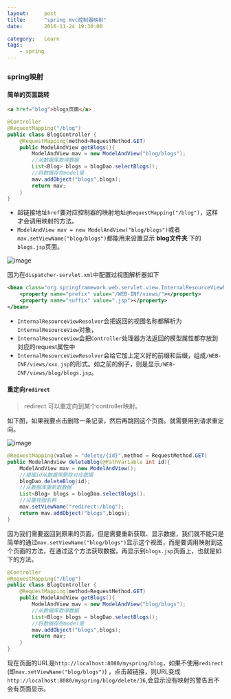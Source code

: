 ```yaml
---
layout:     post
title:      "spring mvc控制器映射"
date:       2016-11-24 19:30:00

category:   Learn
tags:
    - spring
---
```


### spring映射

#### 简单的页面跳转

```html
<a href="blog">blogs页面</a>
```

```java
@Controller
@RequestMapping("/blog")
public class BlogController {
    @RequestMapping(method=RequestMethod.GET)
    public ModelAndView getBlogs(){
        ModelAndView mav = new ModelAndView("blog/blogs");
        //从数据库取得数据
        List<Blog> blogs = blogDao.selectBlogs();
        //将数据存在model里
        mav.addObject("blogs",blogs);
        return mav;
    }
}
```

- 超链接地址`href`要对应控制器的映射地址`@RequestMapping("/blog")`，这样才会调用映射的方法。
- `ModelAndView mav = new ModelAndView("blog/blogs")`或者`mav.setViewName("blog/blogs")`都能用来设置显示 **blog文件夹** 下的`blogs.jsp`页面。

![image](springmvc1.jpg)

因为在`dispatcher-servlet.xml`中配置过视图解析器如下

```xml
<bean class="org.springframework.web.servlet.view.InternalResourceViewResolver">
    <property name="prefix" value="/WEB-INF/views/"></property>
    <property name="suffix" value=".jsp"></property>
</bean>
```

- `InternalResourceViewResolver`会把返回的视图名称都解析为`InternalResourceView`对象，
- `InternalResourceView`会把`Controller`处理器方法返回的模型属性都存放到对应的request属性中
- `InternalResourceViewResolver`会给它加上定义好的前缀和后缀，组成`/WEB-INF/views/xxx.jsp`的形式。如之前的例子，则是显示`/WEB-INF/views/blog/blogs.jsp`。

#### 重定向`redirect`

> redirect 可以重定向到某个controller映射。

如下图，如果我要点击删除一条记录，然后再跳回这个页面。就需要用到请求重定向。

![image](springmvc2.jpg)

```java
@RequestMapping(value = "delete/{id}",method = RequestMethod.GET)
public ModelAndView deleteBlog(@PathVariable int id){
    ModelAndView mav = new ModelAndView();
    //根据id从数据库删除对应数据
    blogDao.deleteBlog(id);
    //从数据库重新取数据
    List<Blog> blogs = blogDao.selectBlogs();
    //设置视图名称
    mav.setViewName("redirect:/blog");
    return mav.addObject("blogs",blogs);
}
```

因为我们需要返回到原来的页面，但是需要重新获取、显示数据，我们就不能只是简单的通过`mav.setViewName("blog/blogs")`显示这个视图，而是要调用映射到这个页面的方法，在通过这个方法获取数据，再显示到`blogs.jsp`页面上，也就是如下的方法。

```java
@Controller
@RequestMapping("/blog")
public class BlogController {
    @RequestMapping(method=RequestMethod.GET)
    public ModelAndView getBlogs(){
        ModelAndView mav = new ModelAndView("blog/blogs");
        //从数据库取得数据
        List<Blog> blogs = blogDao.selectBlogs();
        //将数据存在model里
        mav.addObject("blogs",blogs);
        return mav;
    }
}
```

现在页面的URL是`http://localhost:8080/myspring/blog`，如果不使用`redirect` (即`mav.setViewName("blog/blogs")`) ，点击超链接，则URL变成`http://localhost:8080/myspring/blog/delete/36`,会显示没有映射的警告且不会有页面显示。










